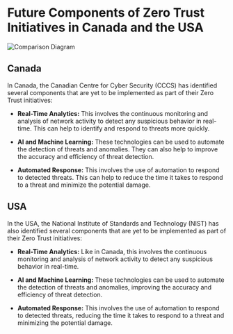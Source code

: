 # Future Components of Zero Trust Initiatives in Canada and the USA

![Comparison Diagram](https://showme.redstarplugin.com/s/QmKLnokN)

## Canada

In Canada, the Canadian Centre for Cyber Security (CCCS) has identified several components that are yet to be implemented as part of their Zero Trust initiatives:

- **Real-Time Analytics:** This involves the continuous monitoring and analysis of network activity to detect any suspicious behavior in real-time. This can help to identify and respond to threats more quickly.

- **AI and Machine Learning:** These technologies can be used to automate the detection of threats and anomalies. They can also help to improve the accuracy and efficiency of threat detection.

- **Automated Response:** This involves the use of automation to respond to detected threats. This can help to reduce the time it takes to respond to a threat and minimize the potential damage.

## USA

In the USA, the National Institute of Standards and Technology (NIST) has also identified several components that are yet to be implemented as part of their Zero Trust initiatives:

- **Real-Time Analytics:** Like in Canada, this involves the continuous monitoring and analysis of network activity to detect any suspicious behavior in real-time.

- **AI and Machine Learning:** These technologies can be used to automate the detection of threats and anomalies, improving the accuracy and efficiency of threat detection.

- **Automated Response:** This involves the use of automation to respond to detected threats, reducing the time it takes to respond to a threat and minimizing the potential damage.
